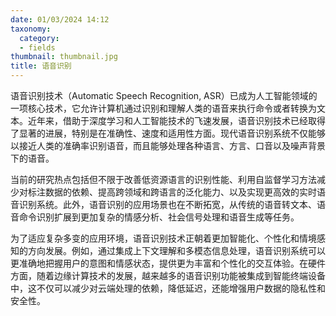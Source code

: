 ```yaml
---
date: 01/03/2024 14:12
taxonomy:
  category:
  - fields
thumbnail: thumbnail.jpg
title: 语音识别
---
```


语音识别技术（Automatic Speech Recognition, ASR）已成为人工智能领域的一项核心技术，它允许计算机通过识别和理解人类的语音来执行命令或者转换为文本。近年来，借助于深度学习和人工智能技术的飞速发展，语音识别技术已经取得了显著的进展，特别是在准确性、速度和适用性方面。现代语音识别系统不仅能够以接近人类的准确率识别语音，而且能够处理各种语言、方言、口音以及噪声背景下的语音。

当前的研究热点包括但不限于改善低资源语言的识别性能、利用自监督学习方法减少对标注数据的依赖、提高跨领域和跨语言的泛化能力、以及实现更高效的实时语音识别系统。此外，语音识别的应用场景也在不断拓宽，从传统的语音转文本、语音命令识别扩展到更加复杂的情感分析、社会信号处理和语音生成等任务。

为了适应复杂多变的应用环境，语音识别技术正朝着更加智能化、个性化和情境感知的方向发展。例如，通过集成上下文理解和多模态信息处理，语音识别系统可以更准确地把握用户的意图和情感状态，提供更为丰富和个性化的交互体验。在硬件方面，随着边缘计算技术的发展，越来越多的语音识别功能被集成到智能终端设备中，这不仅可以减少对云端处理的依赖，降低延迟，还能增强用户数据的隐私性和安全性。
